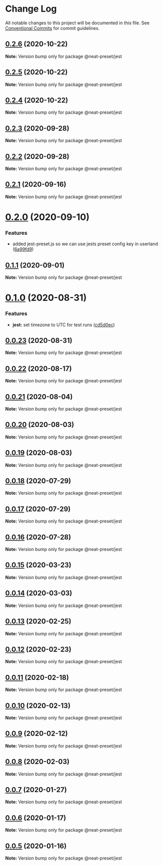 # Change Log

All notable changes to this project will be documented in this file.
See [Conventional Commits](https://conventionalcommits.org) for commit guidelines.

## [0.2.6](https://github.com/igl/neat-preset/compare/@neat-preset/jest@0.2.5...@neat-preset/jest@0.2.6) (2020-10-22)

**Note:** Version bump only for package @neat-preset/jest





## [0.2.5](https://github.com/igl/neat-preset/compare/@neat-preset/jest@0.2.4...@neat-preset/jest@0.2.5) (2020-10-22)

**Note:** Version bump only for package @neat-preset/jest





## [0.2.4](https://github.com/igl/neat-preset/compare/@neat-preset/jest@0.2.3...@neat-preset/jest@0.2.4) (2020-10-22)

**Note:** Version bump only for package @neat-preset/jest





## [0.2.3](https://github.com/igl/neat-preset/compare/@neat-preset/jest@0.2.2...@neat-preset/jest@0.2.3) (2020-09-28)

**Note:** Version bump only for package @neat-preset/jest





## [0.2.2](https://github.com/igl/neat-preset/compare/@neat-preset/jest@0.2.1...@neat-preset/jest@0.2.2) (2020-09-28)

**Note:** Version bump only for package @neat-preset/jest





## [0.2.1](https://github.com/igl/neat-preset/compare/@neat-preset/jest@0.2.0...@neat-preset/jest@0.2.1) (2020-09-16)

**Note:** Version bump only for package @neat-preset/jest





# [0.2.0](https://github.com/igl/neat-preset/compare/@neat-preset/jest@0.1.1...@neat-preset/jest@0.2.0) (2020-09-10)


### Features

* added jest-preset.js so we can use jests preset config key in userland ([6a99fd9](https://github.com/igl/neat-preset/commit/6a99fd98508e95f0c50ae2bcec52b12bc024f9ce))





## [0.1.1](https://github.com/igl/neat-preset/compare/@neat-preset/jest@0.1.0...@neat-preset/jest@0.1.1) (2020-09-01)

**Note:** Version bump only for package @neat-preset/jest





# [0.1.0](https://github.com/igl/neat-preset/compare/@neat-preset/jest@0.0.23...@neat-preset/jest@0.1.0) (2020-08-31)


### Features

* **jest:** set timezone to UTC for test runs ([cd5d0ec](https://github.com/igl/neat-preset/commit/cd5d0ecf76cacfcc5e0e10b4b7b0e2d60c8fde92))





## [0.0.23](https://github.com/igl/neat-preset/compare/@neat-preset/jest@0.0.22...@neat-preset/jest@0.0.23) (2020-08-31)

**Note:** Version bump only for package @neat-preset/jest





## [0.0.22](https://github.com/igl/neat-preset/compare/@neat-preset/jest@0.0.21...@neat-preset/jest@0.0.22) (2020-08-17)

**Note:** Version bump only for package @neat-preset/jest





## [0.0.21](https://github.com/igl/neat-preset/compare/@neat-preset/jest@0.0.20...@neat-preset/jest@0.0.21) (2020-08-04)

**Note:** Version bump only for package @neat-preset/jest





## [0.0.20](https://github.com/igl/neat-preset/compare/@neat-preset/jest@0.0.19...@neat-preset/jest@0.0.20) (2020-08-03)

**Note:** Version bump only for package @neat-preset/jest





## [0.0.19](https://github.com/igl/neat-preset/compare/@neat-preset/jest@0.0.18...@neat-preset/jest@0.0.19) (2020-08-03)

**Note:** Version bump only for package @neat-preset/jest





## [0.0.18](https://github.com/igl/neat-preset/compare/@neat-preset/jest@0.0.17...@neat-preset/jest@0.0.18) (2020-07-29)

**Note:** Version bump only for package @neat-preset/jest





## [0.0.17](https://github.com/igl/neat-preset/compare/@neat-preset/jest@0.0.15...@neat-preset/jest@0.0.17) (2020-07-29)

**Note:** Version bump only for package @neat-preset/jest





## [0.0.16](https://github.com/igl/neat-preset/compare/@neat-preset/jest@0.0.15...@neat-preset/jest@0.0.16) (2020-07-28)

**Note:** Version bump only for package @neat-preset/jest





## [0.0.15](https://github.com/igl/neat-preset/compare/@neat-preset/jest@0.0.14...@neat-preset/jest@0.0.15) (2020-03-23)

**Note:** Version bump only for package @neat-preset/jest





## [0.0.14](https://github.com/igl/neat-preset/compare/@neat-preset/jest@0.0.13...@neat-preset/jest@0.0.14) (2020-03-03)

**Note:** Version bump only for package @neat-preset/jest





## [0.0.13](https://github.com/igl/neat-preset/compare/@neat-preset/jest@0.0.12...@neat-preset/jest@0.0.13) (2020-02-25)

**Note:** Version bump only for package @neat-preset/jest





## [0.0.12](https://github.com/igl/neat-preset/compare/@neat-preset/jest@0.0.11...@neat-preset/jest@0.0.12) (2020-02-23)

**Note:** Version bump only for package @neat-preset/jest





## [0.0.11](https://github.com/igl/neat-preset/compare/@neat-preset/jest@0.0.10...@neat-preset/jest@0.0.11) (2020-02-18)

**Note:** Version bump only for package @neat-preset/jest





## [0.0.10](https://github.com/igl/neat-preset/compare/@neat-preset/jest@0.0.9...@neat-preset/jest@0.0.10) (2020-02-13)

**Note:** Version bump only for package @neat-preset/jest





## [0.0.9](https://github.com/igl/neat-preset/compare/@neat-preset/jest@0.0.8...@neat-preset/jest@0.0.9) (2020-02-12)

**Note:** Version bump only for package @neat-preset/jest





## [0.0.8](https://github.com/igl/neat-preset/compare/@neat-preset/jest@0.0.7...@neat-preset/jest@0.0.8) (2020-02-03)

**Note:** Version bump only for package @neat-preset/jest





## [0.0.7](https://github.com/igl/neat-preset/compare/@neat-preset/jest@0.0.6...@neat-preset/jest@0.0.7) (2020-01-27)

**Note:** Version bump only for package @neat-preset/jest





## [0.0.6](https://github.com/igl/neat-preset/compare/@neat-preset/jest@0.0.5...@neat-preset/jest@0.0.6) (2020-01-17)

**Note:** Version bump only for package @neat-preset/jest





## [0.0.5](https://github.com/igl/neat-preset/compare/@neat-preset/jest@0.0.4...@neat-preset/jest@0.0.5) (2020-01-16)

**Note:** Version bump only for package @neat-preset/jest
